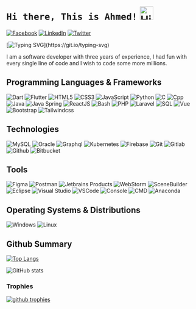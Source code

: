 # `Hi there, This is Ahmed!` <img src="https://user-images.githubusercontent.com/1303154/88677602-1635ba80-d120-11ea-84d8-d263ba5fc3c0.gif" width="35px" alt="Hi!">

[![Facebook](https://img.shields.io/badge/Facebook-%231877F2.svg?&style=flat-square&logo=facebook&logoColor=white)](https://www.facebook.com/ahmed.assar11/) 
[![LinkedIn](https://img.shields.io/badge/LinkedIn-%230077B5.svg?&style=flat-square&logo=linkedin&logoColor=white)](https://www.linkedin.com/in/ahmed-assar-59181622n/)
[![Twitter](https://img.shields.io/badge/Twitter-%231877F2.svg?&style=flat-square&logo=twitter&logoColor=white)](https://twitter.com/thisis_ahmed__)

[![Typing SVG](https://readme-typing-svg.herokuapp.com?font=comfortaa&color=00EE00&size=24&width=500&lines=Software+Engineer;Competitive+Programmer;Full+stack+web-developer!;Nice+to+meet+you...)](https://git.io/typing-svg)


I am a software developer with three years of experience, I had fun with every single line of code and I wish to code some more millions.
## Programming Languages & Frameworks

![Dart](https://img.icons8.com/color/35/dart.png)
![Flutter](https://img.icons8.com/color/35/flutter.png)
![HTML5](https://img.icons8.com/color/35/html-5.png)
![CSS3](https://img.icons8.com/color/35/css3.png)
![JavaScript](https://img.icons8.com/color/35/javascript.png)
![Python](https://img.icons8.com/color/35/python--v1.png)
![C](https://img.icons8.com/color/35/c-programming.png)
![Cpp](https://img.icons8.com/color/35/c-plus-plus-logo.png)
![Java](https://img.icons8.com/color/35/java-coffee-cup-logo--v1.png)
![Java Spring](https://img.icons8.com/?id=90519&size=35)
![ReactJS](https://img.icons8.com/plasticine/35/react.png)
![Bash](https://img.icons8.com/plasticine/35/bash.png)
![PHP](https://img.icons8.com/officexs/35/php-logo.png)
![Laravel](https://img.icons8.com/fluency/35/laravel.png)
![SQL](https://img.icons8.com/external-soft-fill-juicy-fish/35/external-sql-coding-and-development-soft-fill-soft-fill-juicy-fish.png)
![Vue](https://img.icons8.com/color/35/null/vue-js.png)
![Bootstrap](https://img.icons8.com/color/36/null/bootstrap.png)
![Tailwindcss](https://img.icons8.com/color/36/null/tailwindcss.png)

<!-- nosql sqlite vuejs -->

## Technologies

![MySQL](https://img.icons8.com/?id=UFXRpPFebwa2&size=35) 
![Oracle](https://img.icons8.com/color/35/oracle-logo.png)
![Graphql](https://img.icons8.com/color/35/null/graphql.png)
![Kubernetes](https://img.icons8.com/color/35/kubernetes.png)
![Firebase](https://img.icons8.com/?id=62452&size=35&color=000000)
![Git](https://img.icons8.com/color/35/git.png)
![Gitlab](https://img.icons8.com/color/35/gitlab.png)
![Github](https://img.icons8.com/?id=52539&size=35)
![Bitbucket](https://img.icons8.com/color/35/bitbucket.png)

## Tools

![Figma](https://img.icons8.com/?id=8gfeOoqrHqJU&size=35)
![Postman](https://img.icons8.com/external-tal-revivo-color-tal-revivo/35/external-postman-is-the-only-complete-api-development-environment-logo-color-tal-revivo.png)
![Jetbrains Products](https://img.icons8.com/color/35/jetbrains.png)
![WebStorm](https://img.icons8.com/?id=32sNCVhNAx9Y&size=35)
![SceneBuilder](https://img.icons8.com/?id=BZz399uT6eo0&size=35&color=000000)
![Eclipse](https://img.icons8.com/office/35/java-eclipse.png)
![Visual Studio](https://img.icons8.com/?id=y7WGoWNuIWac&size=35)
![VSCode](https://img.icons8.com/color/35/visual-studio-code-2019.png)
![Console](https://img.icons8.com/color/35/console.png)
![CMD](https://img.icons8.com/?id=19291&size=35)
![Anaconda](https://img.icons8.com/fluency/35/anaconda--v2.png)

## Operating Systems & Distributions

![Windows](https://img.icons8.com/color/35/windows-10.png)
![Linux](https://img.icons8.com/color/35/linux.png)

## Github Summary

[![Top Langs](https://github-readme-stats.vercel.app/api/top-langs/?username=ahmed-72&layout=compact&theme=chartreuse-dark&count_private=true&langs_count=10)](https://github.com/anuraghazra/github-readme-stats)

![GitHub stats](https://github-readme-stats.vercel.app/api?username=ahmed-72&count_private=true&show_icons=true&theme=chartreuse-dark)


### Trophies
<a href="https://github.com/ryo-ma/github-profile-trophy">
    <img alt="github trophies" src="https://github-profile-trophy.vercel.app/?username=ahmed-72&theme=darkhub&no-frame=true&column=1">
</a>
